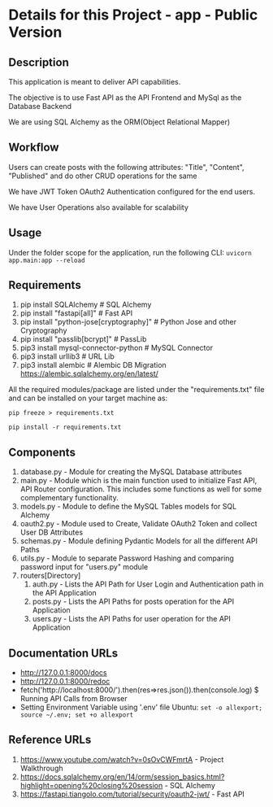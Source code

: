 # Details for this Project - app - Public Version

## Description

This application is meant to deliver API capabilities. 

The objective is to use Fast API as the API Frontend and MySql as the Database Backend

We are using SQL Alchemy as the ORM(Object Relational Mapper)

## Workflow

Users can create posts with the following attributes: "Title", "Content", "Published" and do other CRUD operations for the same

We have JWT Token OAuth2 Authentication configured for the end users.

We have User Operations also available for scalability

## Usage

Under the folder scope for the application, run the following CLI: ```uvicorn app.main:app --reload```

## Requirements

1. pip install SQLAlchemy # SQL Alchemy
2. pip install "fastapi[all]" # Fast API
3. pip install "python-jose[cryptography]" # Python Jose and other Cryptography
4. pip install "passlib[bcrypt]" # PassLib
5. pip3 install mysql-connector-python # MySQL Connector
6. pip3 install urllib3 # URL Lib
7. pip3 install alembic # Alembic DB Migration https://alembic.sqlalchemy.org/en/latest/

All the required modules/package are listed under the "requirements.txt" file and can be installed on your target machine as:

```pip freeze > requirements.txt```

```pip install -r requirements.txt```

## Components

1. database.py - Module for creating the MySQL Database attributes
2. main.py - Module which is the main function used to initialize Fast API, API Router configuration. 
This includes some functions as well for some complementary functionality.
3. models.py - Module to define the MySQL Tables models for SQL Alchemy
4. oauth2.py - Module used to Create, Validate OAuth2 Token and collect User DB Attributes
5. schemas.py - Module defining Pydantic Models for all the different API Paths
6. utils.py - Module to separate Password Hashing and comparing password input for "users.py" module
7. routers[Directory]
   1. auth.py - Lists the API Path for User Login and Authentication path in the API Application
   2. posts.py - Lists the API Paths for posts operation for the API Application
   3. users.py - Lists the API Paths for user operation for the API Application

## Documentation URLs

- http://127.0.0.1:8000/docs
- http://127.0.0.1:8000/redoc
- fetch('http://localhost:8000/').then(res=>res.json()).then(console.log) $ Running API Calls from Browser
- Setting Environment Variable using '.env' file Ubuntu: ```set -o allexport; source ~/.env; set +o allexport```

## Reference URLs

1. https://www.youtube.com/watch?v=0sOvCWFmrtA - Project Walkthrough
2. https://docs.sqlalchemy.org/en/14/orm/session_basics.html?highlight=opening%20closing%20session - SQL Alchemy
3. https://fastapi.tiangolo.com/tutorial/security/oauth2-jwt/ - Fast API